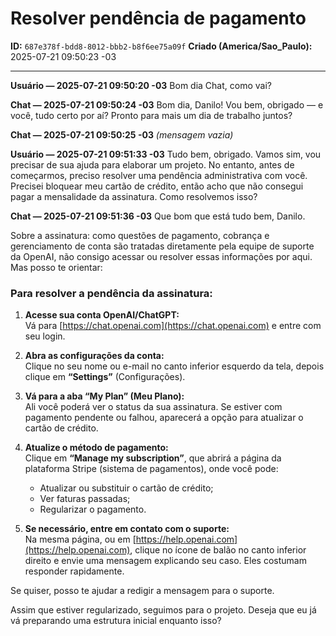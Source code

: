 # Resolver pendência de pagamento

**ID:** `687e378f-bdd8-8012-bbb2-b8f6ee75a09f`
**Criado (America/Sao_Paulo):** 2025-07-21 09:50:23 -03

---

**Usuário — 2025-07-21 09:50:20 -03**
Bom dia Chat, como vai?

**Chat — 2025-07-21 09:50:24 -03**
Bom dia, Danilo! Vou bem, obrigado — e você, tudo certo por aí? Pronto para mais um dia de trabalho juntos?

**Chat — 2025-07-21 09:50:25 -03**
_(mensagem vazia)_

**Usuário — 2025-07-21 09:51:33 -03**
Tudo bem, obrigado. Vamos sim, vou precisar de sua ajuda para elaborar um projeto. No entanto, antes de começarmos, preciso resolver uma pendência administrativa com você. Precisei bloquear meu cartão de crédito, então acho que não consegui pagar a mensalidade da assinatura. Como resolvemos isso?

**Chat — 2025-07-21 09:51:36 -03**
Que bom que está tudo bem, Danilo.

Sobre a assinatura: como questões de pagamento, cobrança e gerenciamento de conta são tratadas diretamente pela equipe de suporte da OpenAI, não consigo acessar ou resolver essas informações por aqui. Mas posso te orientar:

### Para resolver a pendência da assinatura:
1. **Acesse sua conta OpenAI/ChatGPT:**  
   Vá para [https://chat.openai.com](https://chat.openai.com) e entre com seu login.

2. **Abra as configurações da conta:**  
   Clique no seu nome ou e-mail no canto inferior esquerdo da tela, depois clique em **“Settings”** (Configurações).

3. **Vá para a aba “My Plan” (Meu Plano):**  
   Ali você poderá ver o status da sua assinatura. Se estiver com pagamento pendente ou falhou, aparecerá a opção para atualizar o cartão de crédito.

4. **Atualize o método de pagamento:**  
   Clique em **“Manage my subscription”**, que abrirá a página da plataforma Stripe (sistema de pagamentos), onde você pode:
   - Atualizar ou substituir o cartão de crédito;
   - Ver faturas passadas;
   - Regularizar o pagamento.

5. **Se necessário, entre em contato com o suporte:**  
   Na mesma página, ou em [https://help.openai.com](https://help.openai.com), clique no ícone de balão no canto inferior direito e envie uma mensagem explicando seu caso. Eles costumam responder rapidamente.

Se quiser, posso te ajudar a redigir a mensagem para o suporte.

Assim que estiver regularizado, seguimos para o projeto. Deseja que eu já vá preparando uma estrutura inicial enquanto isso?
